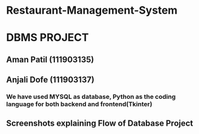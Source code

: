 # Restaurant-Management-System
# DBMS PROJECT
## Aman Patil (111903135)
## Anjali Dofe (111903137)
### We have used MYSQL as database, Python as the coding language for both backend and frontend(Tkinter)
## Screenshots explaining Flow of Database Project


